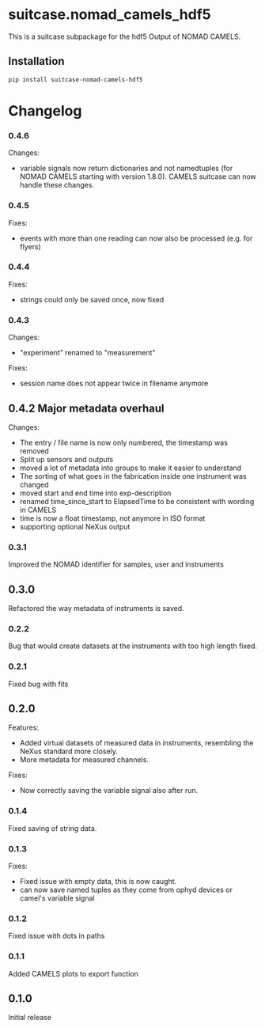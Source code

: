# suitcase.nomad_camels_hdf5

This is a suitcase subpackage for the hdf5 Output of NOMAD CAMELS.

## Installation

```
pip install suitcase-nomad-camels-hdf5
```



# Changelog

### 0.4.6

Changes:

- variable signals now return dictionaries and not namedtuples (for NOMAD CAMELS starting with version 1.8.0). CAMELS suitcase can now handle these changes.

### 0.4.5
Fixes:
- events with more than one reading can now also be processed (e.g. for flyers)

### 0.4.4
Fixes:
- strings could only be saved once, now fixed

### 0.4.3
Changes:
- "experiment" renamed to "measurement"

Fixes:
- session name does not appear twice in filename anymore

## 0.4.2 Major metadata overhaul
Changes:
- The entry / file name is now only numbered, the timestamp was removed
- Split up sensors and outputs
- moved a lot of metadata into groups to make it easier to understand
- The sorting of what goes in the fabrication inside one instrument was changed
- moved start and end time into exp-description
- renamed time_since_start to ElapsedTime to be consistent with wording in CAMELS
- time is now a float timestamp, not anymore in ISO format
- supporting optional NeXus output

### 0.3.1
Improved the NOMAD identifier for samples, user and instruments

## 0.3.0
Refactored the way metadata of instruments is saved.

### 0.2.2
Bug that would create datasets at the instruments with too high length fixed.

### 0.2.1
Fixed bug with fits

## 0.2.0
Features:
- Added virtual datasets of measured data in instruments, resembling the NeXus standard more closely.
- More metadata for measured channels.

Fixes:
- Now correctly saving the variable signal also after run.


### 0.1.4
Fixed saving of string data.

### 0.1.3
Fixes:
- Fixed issue with empty data, this is now caught.
- can now save named tuples as they come from ophyd devices or camel's variable signal

### 0.1.2
Fixed issue with dots in paths

### 0.1.1
Added CAMELS plots to export function

## 0.1.0
Initial release
